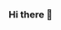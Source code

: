 ### Hi there 👋

<!--
<div align="center">
  <a href="https://github.com/stephanJoao">
  <img height="180em" src="https://github-readme-stats.vercel.app/api?username=stephanJoao&count_private=true&show_icons=true&include_all_commits=true&bg_color=0d1117&title_color=f0f6fc&text_color=8b949e&icon_color=58a6ff&border_color=30363d"/>
  <img height="180em" src="https://github-readme-stats.vercel.app/api/top-langs/?username=stephanJoao&layout=compact&langs_count=10&bg_color=0d1117&title_color=f0f6fc&text_color=8b949e&border_color=30363d"/>
</div>
-->

<!--
**stephanJoao/stephanJoao** is a ✨ _special_ ✨ repository because its `README.md` (this file) appears on your GitHub profile.

Here are some ideas to get you started:

- 🔭 I’m currently working on ...
- 🌱 I’m currently learning ...
- 👯 I’m looking to collaborate on ...
- 🤔 I’m looking for help with ...
- 💬 Ask me about ...
- 📫 How to reach me: ...
- 😄 Pronouns: ...
- ⚡ Fun fact: ...
-->
